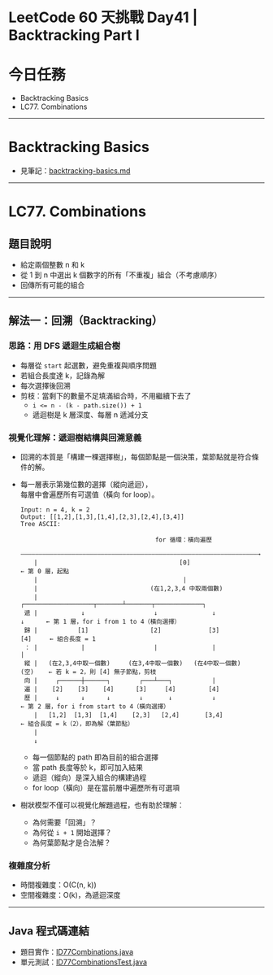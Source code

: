 # LeetCode 60 天挑戰 Day41 | Backtracking Part I

# 今日任務

- Backtracking Basics
- LC77. Combinations

---

# Backtracking Basics
- 見筆記：[backtracking-basics.md](../topics/backtracking-basics.md)

---

# LC77. Combinations

## 題目說明
- 給定兩個整數 n 和 k
- 從 1 到 n 中選出 k 個數字的所有「不重複」組合（不考慮順序）
- 回傳所有可能的組合

---

## 解法一：回溯（Backtracking）

### 思路：用 DFS 遞迴生成組合樹
- 每層從 `start` 起選數，避免重複與順序問題
- 若組合長度達 k，記錄為解
- 每次選擇後回溯
- 剪枝：當剩下的數量不足填滿組合時，不用繼續下去了
  - `i <= n - (k - path.size()) + 1`
  - 遞迴樹是 k 層深度、每層 n 遞減分支

### 視覺化理解：遞迴樹結構與回溯意義

- 回溯的本質是「構建一棵選擇樹」，每個節點是一個決策，葉節點就是符合條件的解。

- 每一層表示第幾位數的選擇（縱向遞迴），  
  每層中會遍歷所有可選值（橫向 for loop）。
    ```
    Input: n = 4, k = 2
    Output: [[1,2],[1,3],[1,4],[2,3],[2,4],[3,4]]
    Tree ASCII:
    
                                         for 循環：橫向遍歷
        —————————————————————————————————————————————————————————————————→
    　  |                                       [0]                          ← 第 0 層，起點
    　  |                                        |
     　 |                               (在1,2,3,4 中取兩個數)
     　 |            ┌───────────────────┬───────┴───────┬─────────────┐
     遞 |            ↓                   ↓               ↓             ↓      ← 第 1 層，for i from 1 to 4（橫向選擇）
     歸 |           [1]                 [2]             [3]           [4]     ← 組合長度 = 1
     ： |            |                   |               |             |
     縱 |   (在2,3,4中取一個數)     (在3,4中取一個數)   (在4中取一個數)   (空)    ← 若 k = 2，則 [4] 無子節點，剪枝
     向 |     ┌──────┼──────┐        ┌───┴───┐           |
     遍 |    [2]    [3]    [4]      [3]     [4]         [4]
     歷 |     ↓      ↓      ↓        ↓       ↓           ↓                    ← 第 2 層，for i from start to 4（橫向選擇）
     　 |   [1,2]  [1,3]  [1,4]    [2,3]   [2,4]       [3,4]                  ← 組合長度 = k（2），即為解（葉節點）
     　 |
     　 ↓
    ```
  - 每一個節點的 path 即為目前的組合選擇
  - 當 path 長度等於 k，即可加入結果
  - 遞迴（縱向）是深入組合的構建過程
  - for loop（橫向）是在當前層中遍歷所有可選項

- 樹狀模型不僅可以視覺化解題過程，也有助於理解：
  - 為何需要「回溯」？
  - 為何從 `i + 1` 開始選擇？
  - 為何葉節點才是合法解？

### 複雜度分析
- 時間複雜度：O(C(n, k))
- 空間複雜度：O(k)，為遞迴深度

---

## Java 程式碼連結
- 題目實作：[ID77Combinations.java](../../src/main/java/io/github/monty/leetcode/backtracking/ID77Combinations.java)
- 單元測試：[ID77CombinationsTest.java](../../src/test/java/io/github/monty/leetcode/backtracking/ID77CombinationsTest.java)
